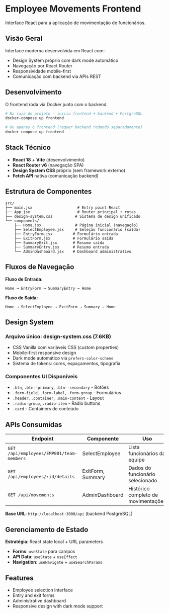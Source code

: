 # Employee Movements Frontend

Interface React para a aplicação de movimentação de funcionários.

## Visão Geral

Interface moderna desenvolvida em React com:
- Design System próprio com dark mode automático
- Navegação por React Router
- Responsividade mobile-first
- Comunicação com backend via APIs REST

## Desenvolvimento

O frontend roda via Docker junto com o backend.

```bash
# Na raiz do projeto - inicia frontend + backend + PostgreSQL
docker-compose up frontend

# Ou apenas o frontend (requer backend rodando separadamente)
docker-compose up frontend
```

## Stack Técnico

- **React 18** + **Vite** (desenvolvimento)
- **React Router v6** (navegação SPA)
- **Design System CSS** próprio (sem framework externo)
- **Fetch API** nativa (comunicação backend)

## Estrutura de Componentes

```
src/
├── main.jsx                    # Entry point React
├── App.jsx                     # Router principal + rotas
├── design-system.css          # Sistema de design unificado
└── components/
    ├── Home.jsx               # Página inicial (navegação)
    ├── SelectEmployee.jsx     # Seleção funcionário (saída)
    ├── EntryForm.jsx         # Formulário entrada
    ├── ExitForm.jsx          # Formulário saída  
    ├── SummaryExit.jsx       # Resumo saída
    ├── SummaryEntry.jsx      # Resumo entrada
    └── AdminDashboard.jsx    # Dashboard administrativo
```

## Fluxos de Navegação

**Fluxo de Entrada:**
```
Home → EntryForm → SummaryEntry → Home
```

**Fluxo de Saída:**
```
Home → SelectEmployee → ExitForm → Summary → Home
```

## Design System

### Arquivo único: design-system.css (7.6KB)
- CSS Vanilla com variáveis CSS (custom properties)
- Mobile-first responsive design
- Dark mode automático via `prefers-color-scheme`
- Sistema de tokens: cores, espaçamentos, tipografia

### Componentes UI Disponíveis

- `.btn`, `.btn--primary`, `.btn--secondary` - Botões
- `.form-field`, `.form-label`, `.form-group` - Formulários  
- `.header`, `.container`, `.main-content` - Layout
- `.radio-group`, `.radio-item` - Radio buttons
- `.card` - Containers de conteúdo

## APIs Consumidas

| Endpoint | Componente | Uso |
|----------|------------|-----|
| `GET /api/employees/EMP001/team-members` | SelectEmployee | Lista funcionários da equipe |
| `GET /api/employees/:id/details` | ExitForm, Summary | Dados do funcionário selecionado |
| `GET /api/movements` | AdminDashboard | Histórico completo de movimentações |

**Base URL**: `http://localhost:3000/api` (backend PostgreSQL)

## Gerenciamento de Estado

**Estratégia**: React state local + URL parameters
- **Forms**: `useState` para campos
- **API Data**: `useState` + `useEffect` 
- **Navigation**: `useNavigate` + `useSearchParams`

## Features

- Employee selection interface
- Entry and exit forms
- Administrative dashboard
- Responsive design with dark mode support